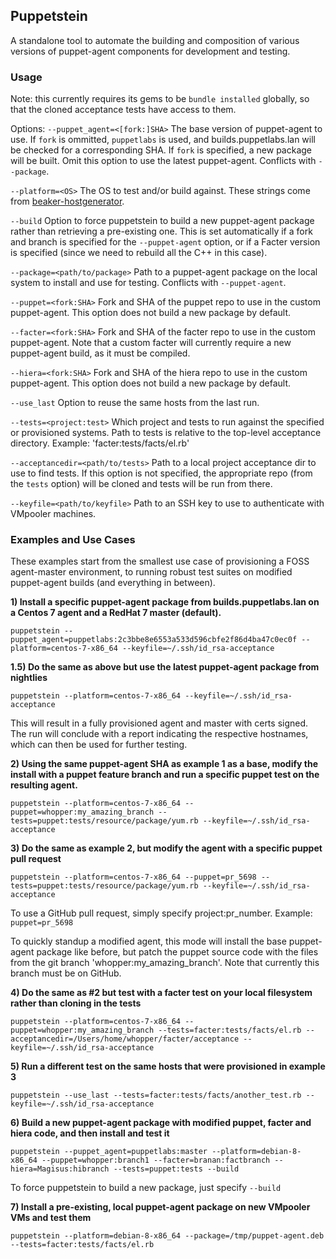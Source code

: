## Puppetstein

A standalone tool to automate the building and composition of various versions of puppet-agent components for development and testing.

### Usage

Note: this currently requires its gems to be `bundle installed` globally, so that the cloned acceptance tests have access to them.

Options:
  `--puppet_agent=<[fork:]SHA>`  The base version of puppet-agent to use. If `fork` is ommitted, `puppetlabs` is used, and builds.puppetlabs.lan will be checked for a corresponding SHA. If `fork` is specified, a new package will be built. Omit this option to use the latest puppet-agent. Conflicts with `--package`.

  `--platform=<OS>` The OS to test and/or build against. These strings come from [beaker-hostgenerator](https://github.com/puppetlabs/beaker-hostgenerator).

  `--build` Option to force puppetstein to build a new puppet-agent package rather than retrieving a pre-existing one. This is set automatically if a fork and branch is specified for the `--puppet-agent` option, or if a Facter version is specified (since we need to rebuild all the C++ in this case).

  `--package=<path/to/package>` Path to a puppet-agent package on the local system to install and use for testing. Conflicts with `--puppet-agent`.

  `--puppet=<fork:SHA>` Fork and SHA of the puppet repo to use in the custom puppet-agent. This option does not build a new package by default.

  `--facter=<fork:SHA>` Fork and SHA of the facter repo to use in the custom puppet-agent. Note that a custom facter will currently require a new puppet-agent build, as it must be compiled.

  `--hiera=<fork:SHA>` Fork and SHA of the hiera repo to use in the custom puppet-agent. This option does not build a new package by default.

  `--use_last` Option to reuse the same hosts from the last run.

  `--tests=<project:test>` Which project and tests to run against the specified or provisioned systems. Path to tests is relative to the top-level acceptance directory. Example: 'facter:tests/facts/el.rb'

  `--acceptancedir=<path/to/tests>` Path to a local project acceptance dir to use to find tests. If this option is not specified, the appropriate repo (from the `tests` option) will be cloned and tests will be run from there.

  `--keyfile=<path/to/keyfile>` Path to an SSH key to use to authenticate with VMpooler machines.

### Examples and Use Cases

These examples start from the smallest use case of provisioning a FOSS agent-master environment, to running robust test
suites on modified puppet-agent builds (and everything in between).

**1) Install a specific puppet-agent package from builds.puppetlabs.lan on a Centos 7 agent and a RedHat 7 master (default).**

`puppetstein --puppet_agent=puppetlabs:2c3bbe8e6553a533d596cbfe2f86d4ba47c0ec0f --platform=centos-7-x86_64 --keyfile=~/.ssh/id_rsa-acceptance`

**1.5) Do the same as above but use the latest puppet-agent package from nightlies**

`puppetstein --platform=centos-7-x86_64 --keyfile=~/.ssh/id_rsa-acceptance`

This will result in a fully provisioned agent and master with certs signed. The run will conclude with a report indicating
the respective hostnames, which can then be used for further testing.

**2) Using the same puppet-agent SHA as example 1 as a base, modify the install with a puppet feature branch and run a
   specific puppet test on the resulting agent.**

`puppetstein --platform=centos-7-x86_64 --puppet=whopper:my_amazing_branch --tests=puppet:tests/resource/package/yum.rb --keyfile=~/.ssh/id_rsa-acceptance`

**3) Do the same as example 2, but modify the agent with a specific puppet pull request**

`puppetstein --platform=centos-7-x86_64 --puppet=pr_5698 --tests=puppet:tests/resource/package/yum.rb --keyfile=~/.ssh/id_rsa-acceptance`

To use a GitHub pull request, simply specify project:pr_number. Example: `puppet=pr_5698`

To quickly standup a modified agent, this mode will install the base puppet-agent package like before, but patch the
puppet source code with the files from the git branch 'whopper:my_amazing_branch'. Note that currently this branch must
be on GitHub. 

**4) Do the same as #2 but test with a facter test on your local filesystem rather than cloning in the tests**

`puppetstein --platform=centos-7-x86_64 --puppet=whopper:my_amazing_branch --tests=facter:tests/facts/el.rb --acceptancedir=/Users/home/whopper/facter/acceptance --keyfile=~/.ssh/id_rsa-acceptance`

**5) Run a different test on the same hosts that were provisioned in example 3**

`puppetstein --use_last --tests=facter:tests/facts/another_test.rb --keyfile=~/.ssh/id_rsa-acceptance`

**6) Build a new puppet-agent package with modified puppet, facter and hiera code, and then install and test it**

`puppetstein --puppet_agent=puppetlabs:master --platform=debian-8-x86_64 --puppet=whopper:branch1 --facter=branan:factbranch
--hiera=Magisus:hibranch --tests=puppet:tests --build`

To force puppetstein to build a new package, just specify `--build`

**7) Install a pre-existing, local puppet-agent package on new VMpooler VMs and test them**

`puppetstein --platform=debian-8-x86_64 --package=/tmp/puppet-agent.deb --tests=facter:tests/facts/el.rb`
